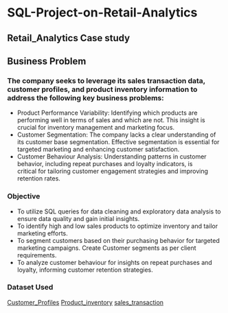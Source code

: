# SQL-Project-on-Retail-Analytics
## Retail_Analytics Case study
## Business Problem 
### The company seeks to leverage its sales transaction data, customer profiles, and product inventory information to address the following key business problems:
-  Product Performance Variability: Identifying which products are performing well in terms of sales and which are not. This insight is crucial for inventory management and 
   marketing focus.
-  Customer Segmentation: The company lacks a clear understanding of its
   customer base segmentation. Effective segmentation is essential for targeted marketing and enhancing customer satisfaction.
-  Customer Behaviour Analysis: Understanding patterns in customer behavior, including repeat purchases and loyalty indicators, is critical for tailoring customer engagement 
   strategies and improving retention rates.
   
 ### Objective 
- To utilize SQL queries for data cleaning and exploratory data analysis to ensure data quality and gain initial insights.
- To identify high and low sales products to optimize inventory and tailor marketing efforts.
- To segment customers based on their purchasing behavior for targeted marketing campaigns. Create Customer segments as per client requirements.
- To analyze customer behaviour for insights on repeat purchases and loyalty, informing customer retention strategies. 

### Dataset Used
<a href="https://github.com/Lakshmiart/SQL_Project/blob/main/customer_profiles.csv">Customer_Profiles<a/>
<a href="https://github.com/Lakshmiart/SQL_Project/blob/main/product_inventory.csv">Product_inventory<a/>
<a href="https://github.com/Lakshmiart/SQL_Project/blob/main/sales_transaction.csv">sales_transaction<a/>
